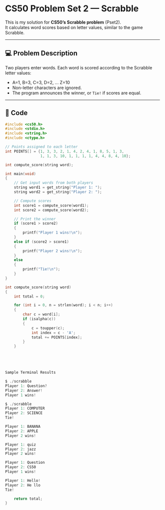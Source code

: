 # CS50 Problem Set 2 — Scrabble

This is my solution for **CS50’s Scrabble problem** (Pset2).  
It calculates word scores based on letter values, similar to the game Scrabble.

---

## 💻 Problem Description
Two players enter words. Each word is scored according to the Scrabble letter values:  

- A=1, B=3, C=3, D=2, ... Z=10  
- Non-letter characters are ignored.  
- The program announces the winner, or `Tie!` if scores are equal.  

---

## 📝 Code
```c
#include <cs50.h>
#include <stdio.h>
#include <string.h>
#include <ctype.h>

// Points assigned to each letter
int POINTS[] = {1, 3, 3, 2, 1, 4, 2, 4, 1, 8, 5, 1, 3,
                1, 1, 3, 10, 1, 1, 1, 1, 4, 4, 8, 4, 10};

int compute_score(string word);

int main(void)
{
    // Get input words from both players
    string word1 = get_string("Player 1: ");
    string word2 = get_string("Player 2: ");

    // Compute scores
    int score1 = compute_score(word1);
    int score2 = compute_score(word2);

    // Print the winner
    if (score1 > score2)
    {
        printf("Player 1 wins!\n");
    }
    else if (score2 > score1)
    {
        printf("Player 2 wins!\n");
    }
    else
    {
        printf("Tie!\n");
    }
}

int compute_score(string word)
{
    int total = 0;

    for (int i = 0, n = strlen(word); i < n; i++)
    {
        char c = word[i];
        if (isalpha(c))
        {
            c = toupper(c);
            int index = c - 'A';
            total += POINTS[index];
        }
    }





Sample Terminal Results

$ ./scrabble
Player 1: Question?
Player 2: Answer!
Player 1 wins!

$ ./scrabble
Player 1: COMPUTER
Player 2: SCIENCE
Tie!

Player 1: BANANA
Player 2: APPLE
Player 2 wins!

Player 1: quiz
Player 2: jazz
Player 2 wins!

Player 1: Question
Player 2: CS50
Player 1 wins!

Player 1: Hello!
Player 2: He llo
Tie!

    return total;
}
